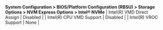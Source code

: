 **System Configuration > BIOS/Platform Configuration (RBSU) > Storage Options > NVM Express Options > Intel® NVMe**
| Intel(R) VMD Direct Assign | Disabled |
| Intel(R) CPU VMD Support | Disabled |
| Intel(R) VROC Support | None |
